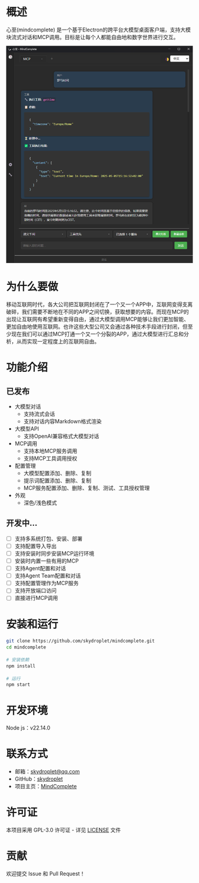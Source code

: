 # 概述

心至(mindcomplete) 是一个基于Electron的跨平台大模型桌面客户端，支持大模块流式对话和MCP调用。目标是让每个人都能自由地和数字世界进行交互。

![应用截图](./assets/mindcomplete-example.png)

# 为什么要做

移动互联网时代，各大公司把互联网封闭在了一个又一个APP中，互联网变得支离破碎，我们需要不断地在不同的APP之间切换，获取想要的内容。而现在MCP的出现让互联网有希望重新变得自由，通过大模型调用MCP能够让我们更加智能、更加自由地使用互联网。也许这些大型公司又会通过各种技术手段进行封闭，但至少现在我们可以通过MCP打通一个又一个分裂的APP，通过大模型进行汇总和分析，从而实现一定程度上的互联网自由。

# 功能介绍

## 已发布

* 大模型对话
  * 支持流式会话
  * 支持对话内容Markdown格式渲染
* 大模型API
  * 支持OpenAI兼容格式大模型对话
* MCP调用
  * 支持本地MCP服务调用
  * 支持MCP工具调用授权
* 配置管理
  * 大模型配置添加、删除、复制
  * 提示词配置添加、删除、复制
  * MCP服务配置添加、删除、复制、测试、工具授权管理
* 外观
  * 深色/浅色模式

## 开发中…

* [ ] 支持多系统打包、安装、部署
* [ ] 支持配置导入导出
* [ ] 支持安装时同步安装MCP运行环境
* [ ] 安装时内置一些有用的MCP
* [ ] 支持Agent配置和对话
* [ ] 支持Agent Team配置和对话
* [ ] 支持配置管理作为MCP服务
* [ ] 支持开放端口访问
* [ ] 直接进行MCP调用

# 安装和运行

```bash
git clone https://github.com/skydroplet/mindcomplete.git
cd mindcomplete

# 安装依赖
npm install

# 运行
npm start
```

# 开发环境

Node js：v22.14.0

# 联系方式

- 邮箱：skydroplet@qq.com
- GitHub：[skydroplet](https://github.com/skydroplet)
- 项目主页：[MindComplete](https://github.com/skydroplet/mindcomplete)

# 许可证

本项目采用 GPL-3.0 许可证 - 详见 [LICENSE](LICENSE) 文件

# 贡献

欢迎提交 Issue 和 Pull Request！
